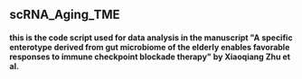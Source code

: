 ## scRNA_Aging_TME
#### this is the code script used for data analysis in the manuscript "A specific enterotype derived from gut microbiome of the elderly enables favorable responses to immune checkpoint blockade therapy" by Xiaoqiang Zhu et al.
